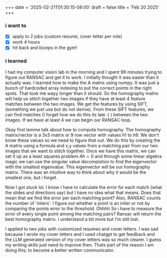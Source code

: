 +++
date = '2025-02-21T01:30:15-08:00'
draft = false
title = 'Feb 20 2025'
+++

### i want to

 - [x] apply to 2 jobs (custom resume, cover letter per role)
 - [x] work 4 hours
 - [x] hit back and biceps in the gym!

### i learned
I had my computer vision lab in the morning and I spent 99 minutes trying to figure out RANSAC and get it to work. I 
initially thought it was easier than it actually was. I learned how to make the A matrix using numpy. It was just a 
bunch of hardcoded array indexing to put the correct points in the right spots. That took me wayy longer than it should.
So the homography matrix will help us stitch together two images if they have at least 4 feature matches between the two
images. We get the features by using SIFT, (something we just use but do not derive). From these SIFT features, we can
find matches (I forget how we do this its late :(  ) between the two images. If we have at least 4 we can begin our RANSAC
loop. 

Okay first lemme talk about how to compute homography. The homography matrix/vector is a 3x3 matrix or 9 row vector with
values h1 to h9. We don't know these values so we need to figure that out. We do this by creating the A matrix using a 
formula and x,y values from a matching pair from our two images that we want to stitch together. Once we have this matrix,
we can set it up as a least squares problem $Ah = 0$ and through some linear algebra magic we can use the singular value
decompistion to find the eigenvector with the smallest eigenvalue. This eigenvector will be our homography matrix. There
was an intuitive way to think about why it would be the smallest one, but i forget. 

Now I got stuck lol. I know I have to calculate the error for each match (what the slides and directions say) but I have no
idea what that means. Does that mean that we find the error per each matching point? Also, RANSAC counts the number of 
'inliers'. I figure out whether a point is an inlier or not by comparing the points error to the threshold. Ohhhh
So i have to measure the error of every single point among the matching pairs? Ransac will return the best homography matrix.
I understand a bit more but I'm still lost.

I applied to two jobs with customized resumes and cover letters. I was sad because I wrote my cover letters and I used chatgpt
to get feedback and the LLM generated version of my cover letters was so much clearer. I guess my writing skills just need
to improve then. Thats part of the reason I am doing this; to become a better written communicator.

